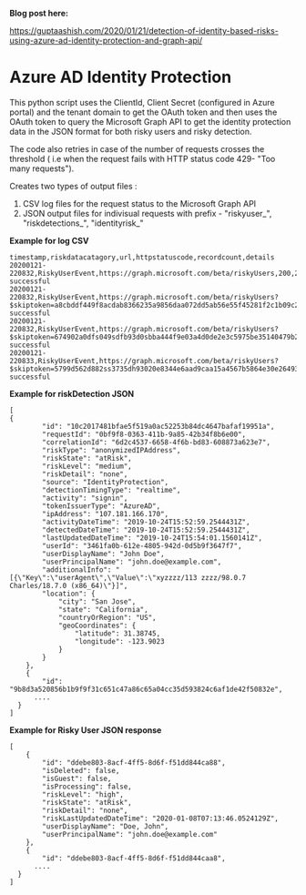 
**Blog post here:**

https://guptaashish.com/2020/01/21/detection-of-identity-based-risks-using-azure-ad-identity-protection-and-graph-api/


# Azure AD Identity Protection
This python script uses the ClientId, Client Secret (configured in Azure portal) and the tenant domain to
get the OAuth token and then uses the OAuth token to query the Microsoft Graph API 
to get the identity protection data in the JSON format for both risky users and risky detection.

The code also retries in case of the number of requests crosses the threshold ( i.e when the request fails with HTTP status code 429- "Too many requests").

Creates two types of output files :
1) CSV log files for the request status to the Microsoft Graph API
2) JSON output files for indivisual requests with prefix - "riskyuser_", "riskdetections_", "identityrisk_"

**Example for log CSV**
```
timestamp,riskdatacatagory,url,httpstatuscode,recordcount,details
20200121-220832,RiskyUserEvent,https://graph.microsoft.com/beta/riskyUsers,200,20,Request successful
20200121-220832,RiskyUserEvent,https://graph.microsoft.com/beta/riskyUsers?$skiptoken=a8cbddf449f8acdab8366235a9856daa072dd5ab56e55f45281f2c1b09c299e64c8_20,200,20,Request successful
20200121-220832,RiskyUserEvent,https://graph.microsoft.com/beta/riskyUsers?$skiptoken=674902a0dfs049sdfb93d0sbba444f9e03a4d0de2e3c5975be35140479b297fd4f5a1c01_40,200,20,Request successful
20200121-220833,RiskyUserEvent,https://graph.microsoft.com/beta/riskyUsers?$skiptoken=5799d562d882ss3735dh93020e8344e6aad9caa15a4567b5864e30e2649318ef78962_60,200,20,Request successful
```

**Example for riskDetection JSON**

```
[
{
		"id": "10c2017481bfae5f519a0ac52253b84dc4647bafaf19951a",
		"requestId": "0bf9f8-0363-411b-9a85-42b34f8b6e00",
		"correlationId": "6d2c4537-6658-4f6b-bd83-608873a623e7",
		"riskType": "anonymizedIPAddress",
		"riskState": "atRisk",
		"riskLevel": "medium",
		"riskDetail": "none",
		"source": "IdentityProtection",
		"detectionTimingType": "realtime",
		"activity": "signin",
		"tokenIssuerType": "AzureAD",
		"ipAddress": "107.181.166.170",
		"activityDateTime": "2019-10-24T15:52:59.2544431Z",
		"detectedDateTime": "2019-10-24T15:52:59.2544431Z",
		"lastUpdatedDateTime": "2019-10-24T15:54:01.1560141Z",
		"userId": "3461fa0b-612e-4805-942d-0d5b9f3647f7",
		"userDisplayName": "John Doe",
		"userPrincipalName": "john.doe@example.com",
		"additionalInfo": "[{\"Key\":\"userAgent\",\"Value\":\"xyzzzz/113 zzzz/98.0.7 Charles/18.7.0 (x86_64)\"}]",
		"location": {
			"city": "San Jose",
			"state": "California",
			"countryOrRegion": "US",
			"geoCoordinates": {
				"latitude": 31.38745,
				"longitude": -123.9023
			}
		}
	},
	{
		"id": "9b8d3a520856b1b9f9f31c651c47a86c65a04cc35d593824c6af1de42f50832e",
	  ....
  }
]
```


**Example for Risky User JSON response**
```
[
	{
		"id": "ddebe803-8acf-4ff5-8d6f-f51dd844ca88",
		"isDeleted": false,
		"isGuest": false,
		"isProcessing": false,
		"riskLevel": "high",
		"riskState": "atRisk",
		"riskDetail": "none",
		"riskLastUpdatedDateTime": "2020-01-08T07:13:46.0524129Z",
		"userDisplayName": "Doe, John",
		"userPrincipalName": "john.doe@example.com"
	},
	{
		"id": "ddebe803-8acf-4ff5-8d6f-f51dd844caa8",
	  ....
  }
]
